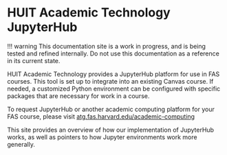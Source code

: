 # HUIT Academic Technology JupyterHub

!!! warning
    This documentation site is a work in progress, and is being tested and refined internally. Do not use this documentation as a reference in its current state.

HUIT Academic Technology provides a JupyterHub platform for use in FAS courses. This tool is set up to integrate into an existing Canvas course. If needed, a customized Python environment can be configured with specific packages that are necessary for work in a course.

To request JupyterHub or another academic computing platform for your FAS course, please visit [atg.fas.harvard.edu/academic-computing](https://atg.fas.harvard.edu/academic-computing)

This site provides an overview of how our implementation of JupyterHub works, as well as pointers to how Jupyter environments work more generally.
